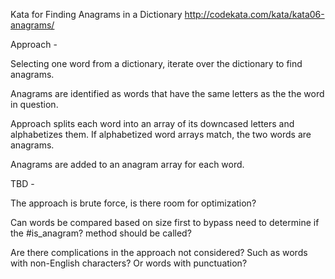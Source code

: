 Kata for Finding Anagrams in a Dictionary
http://codekata.com/kata/kata06-anagrams/

Approach -

Selecting one word from a dictionary, iterate over the dictionary to find anagrams.

Anagrams are identified as words that have the same letters as the the word in question.

Approach splits each word into an array of its downcased letters and alphabetizes them. If alphabetized word arrays match, the two words are anagrams.

Anagrams are added to an anagram array for each word.

TBD -

The approach is brute force, is there room for optimization?

Can words be compared based on size first to bypass need to determine if the #is_anagram? method should be called?

Are there complications in the approach not considered? Such as words with non-English characters? Or words with punctuation?
